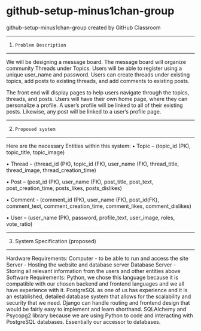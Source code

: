 # github-setup-minus1chan-group
github-setup-minus1chan-group created by GitHub Classroom

----------------------------------
1.     Problem Description
----------------------------------
We will be designing a message board. The message board will organize community Threads under Topics. Users will be able to register using a unique user_name and password. Users can create threads under existing topics, add posts to existing threads, and add comments to existing posts. 

The front end will display pages to help users navigate through the topics, threads, and posts. Users will have their own home page, where they can personalize a profile. A user’s profile will be linked to all of their existing posts. Likewise, any post will be linked to a user’s profile page. 


----------------------------------
2.     Proposed system
----------------------------------
Here are the necessary Entities within this system:
•       Topic – (topic_id (PK), topic_title, topic_image)

•       Thread – (thread_id (PK), topic_id (FK), user_name (FK), thread_title, thread_image,      thread_creation_time)

•       Post – (post_id (PK), user_name  (FK), post_title, post_text, post_creation_time, posts_likes, posts_dislikes)

•    Comment - (comment_id (PK), user_name (FK), post_id(FK), comment_text,      comment_creation_time, comment_likes, comment_dislikes)

•       User – (user_name (PK), password, profile_text, user_image, roles, vote_ratio)

 
----------------------------------
3. System Specification (proposed)
----------------------------------
Hardware Requirements:
Computer - to be able to run and access the site
Server - Hosting the website and database server
Database Server - Storing all relevant information from the users and other entities above
Software Requirements: 
Python, we chose this language because it is compatible with our chosen backend and frontend languages and we all have experience with it.
PostgreSQL as one of us has experience and it is an established, detailed database system that allows for the scalability and security that we need. 
Django can handle routing and frontend design that would be fairly easy to implement and learn shorthand. 
SQLAlchemy and Psycopg2 library because we are using Python to code and interacting with PostgreSQL databases. Essentially our accessor to databases. 
